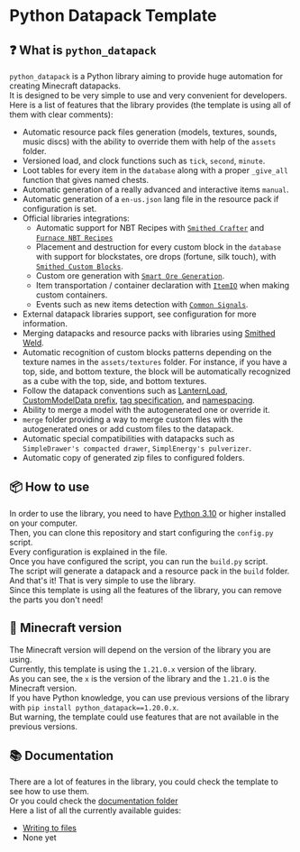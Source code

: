 
# Python Datapack Template
## ❓ What is `python_datapack`
`python_datapack` is a Python library aiming to provide huge automation for creating Minecraft datapacks.<br>
It is designed to be very simple to use and very convenient for developers.<br>
Here is a list of features that the library provides (the template is using all of them with clear comments):

- Automatic resource pack files generation (models, textures, sounds, music discs) with the ability to override them with help of the `assets` folder.
- Versioned load, and clock functions such as `tick`, `second`, `minute`.
- Loot tables for every item in the `database` along with a proper `_give_all` function that gives named chests.
- Automatic generation of a really advanced and interactive items `manual`.
- Automatic generation of a `en-us.json` lang file in the resource pack if configuration is set.
- Official libraries integrations:
  - Automatic support for NBT Recipes with [`Smithed Crafter`](https://wiki.smithed.dev/libraries/crafter/) and [`Furnace NBT Recipes`](https://github.com/Stoupy51/FurnaceNbtRecipes/)
  - Placement and destruction for every custom block in the `database` with support for blockstates, ore drops (fortune, silk touch), with [`Smithed Custom Blocks`](https://wiki.smithed.dev/libraries/custom-block/).
  - Custom ore generation with [`Smart Ore Generation`](https://github.com/Stoupy51/SmartOreGeneration).
  - Item transportation / container declaration with [`ItemIO`](https://github.com/edayot/ItemIO) when making custom containers.
  - Events such as new items detection with [`Common Signals`](https://github.com/Stoupy51/CommonSignals).
- External datapack libraries support, see configuration for more information.
- Merging datapacks and resource packs with libraries using [Smithed Weld](https://weld.smithed.dev/).
- Automatic recognition of custom blocks patterns depending on the texture names in the `assets/textures` folder. For instance, if you have a top, side, and bottom texture, the block will be automatically recognized as a cube with the top, side, and bottom textures.
- Follow the datapack conventions such as [LanternLoad](https://github.com/LanternMC/load), [CustomModelData prefix](https://mcdatapack.vercel.app/), [tag specification](https://wiki.smithed.dev/conventions/tag-specification/), and [namespacing](https://wiki.smithed.dev/conventions/namespacing/).
- Ability to merge a model with the autogenerated one or override it.
- `merge` folder providing a way to merge custom files with the autogenerated ones or add custom files to the datapack.
- Automatic special compatibilities with datapacks such as `SimpleDrawer's compacted drawer`, `SimplEnergy's pulverizer`.
- Automatic copy of generated zip files to configured folders.


## 📦 How to use
In order to use the library, you need to have [Python 3.10](https://www.python.org/downloads/) or higher installed on your computer.<br>
Then, you can clone this repository and start configuring the `config.py` script.<br>
Every configuration is explained in the file.<br>
Once you have configured the script, you can run the `build.py` script.<br>
The script will generate a datapack and a resource pack in the `build` folder.<br>
And that's it! That is very simple to use the library.<br>
Since this template is using all the features of the library, you can remove the parts you don't need!<br>


## 🔧 Minecraft version
The Minecraft version will depend on the version of the library you are using.<br>
Currently, this template is using the `1.21.0.x` version of the library.<br>
As you can see, the `x` is the version of the library and the `1.21.0` is the Minecraft version.<br>
If you have Python knowledge, you can use previous versions of the library with `pip install python_datapack==1.20.0.x`.<br>
But warning, the template could use features that are not available in the previous versions.<br>


## 📚 Documentation
There are a lot of features in the library, you could check the template to see how to use them.<br>
Or you could check the [documentation folder](docs/)<br>
Here a list of all the currently available guides:
- [Writing to files](docs/writing_to_files.md)
- None yet

